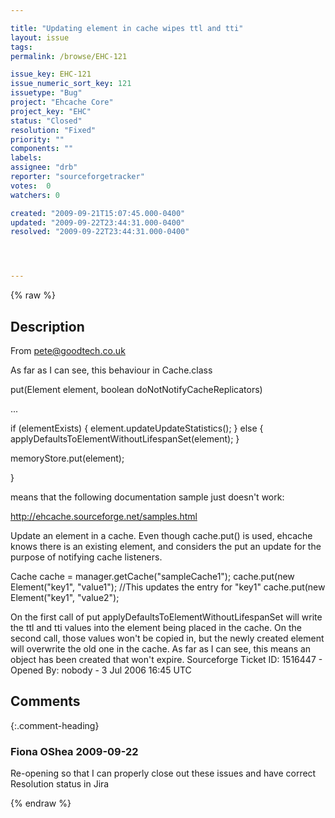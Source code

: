 ```yaml
---

title: "Updating element in cache wipes ttl and tti"
layout: issue
tags: 
permalink: /browse/EHC-121

issue_key: EHC-121
issue_numeric_sort_key: 121
issuetype: "Bug"
project: "Ehcache Core"
project_key: "EHC"
status: "Closed"
resolution: "Fixed"
priority: ""
components: ""
labels: 
assignee: "drb"
reporter: "sourceforgetracker"
votes:  0
watchers: 0

created: "2009-09-21T15:07:45.000-0400"
updated: "2009-09-22T23:44:31.000-0400"
resolved: "2009-09-22T23:44:31.000-0400"




---
```


{% raw %}

## Description

<div markdown="1" class="description">

From pete@goodtech.co.uk

As far as I can see, this behaviour in Cache.class

put(Element element, boolean doNotNotifyCacheReplicators)

...

if (elementExists) \{
  element.updateUpdateStatistics();
\} else \{
  applyDefaultsToElementWithoutLifespanSet(element);
\}

memoryStore.put(element);

\}

means that the following documentation sample just
doesn't work:

http://ehcache.sourceforge.net/samples.html

Update an element in a cache. Even though cache.put()
is used, ehcache knows there is an existing element,
and considers the put an update for the purpose of
notifying cache listeners.

Cache cache = manager.getCache("sampleCache1");
cache.put(new Element("key1", "value1");
//This updates the entry for "key1"
cache.put(new Element("key1", "value2");

On the first call of put
applyDefaultsToElementWithoutLifespanSet will write the
ttl and tti values into the element being placed in the
cache. On the second call, those values won't be copied
in, but the newly created element will overwrite the
old one in the cache. As far as I can see, this means
an object has been created that won't expire.
Sourceforge Ticket ID: 1516447 - Opened By: nobody - 3 Jul 2006 16:45 UTC

</div>

## Comments


{:.comment-heading}
### **Fiona OShea** <span class="date">2009-09-22</span>

<div markdown="1" class="comment">

Re-opening so that I can properly close out these issues and have correct Resolution status in Jira

</div>



{% endraw %}
